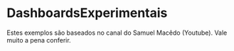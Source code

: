 # DashboardsExperimentais

Estes exemplos são baseados no canal do Samuel Macêdo (Youtube). Vale muito a pena conferir. 
 
